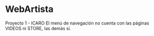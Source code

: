 # WebArtista
Proyecto 1 - ICARO
El menú de navegación no cuenta con las páginas VIDEOS ni STORE, las demás sí.

